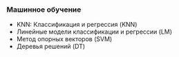 ### Машинное обучение

* KNN: Классификация и регрессия (KNN)
* Линейные модели классификации и регрессии (LM)
* Метод опорных векторов (SVM)
* Деревья решений (DT)
